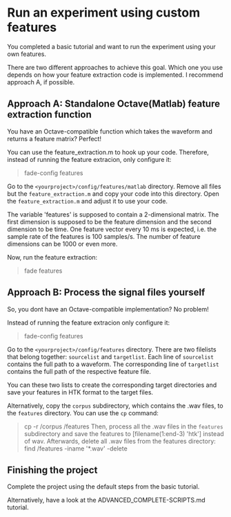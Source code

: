 # Run an experiment using custom features

You completed a basic tutorial and want to run the experiment using your own features.

There are two different approaches to achieve this goal.
Which one you use depends on how your feature extraction code is implemented.
I recommend approach A, if possible.

## Approach A: Standalone Octave(Matlab) feature extraction function
You have an Octave-compatible function which takes the waveform and returns a feature matrix?
Perfect!

You can use the feature_extraction.m to hook up your code.
Therefore, instead of running the feature extracion, only configure it:
> fade-config <yourproject> features

Go to the `<yourproject>/config/features/matlab` directory.
Remove all files but the `feature_extraction.m` and copy your code into this directory.
Open the `feature_extraction.m` and adjust it to use your code.

The variable 'features' is supposed to contain a 2-dimensional matrix.
The first dimension is supposed to be the feature dimension and the second dimension to be time.
One feature vector every 10 ms is expected, i.e. the sample rate of the features is 100 samples/s.
The number of feature dimensions can be 1000 or even more.

Now, run the feature extraction:
> fade <yourproject> features


## Approach B: Process the signal files yourself
So, you dont have an Octave-compatible implementation?
No problem!

Instead of running the feature extracion only configure it:
> fade-config <yourproject> features

Go to the `<yourproject>/config/features` directory.
There are two filelists that belong together: `sourcelist` and `targetlist`.
Each line of `sourcelist` contains the full path to a waveform.
The corresponding line of `targetlist` contains the full path of the respective feature file.

You can these two lists to create the corresponding target directories and save your features in HTK format to the target files.

Alternatively, copy the `corpus` subdirectory, which contains the .wav files, to the `features` directory.
You can use the `cp` command:
> cp -r <yourproject>/corpus <yourproject>/features
Then, process all the .wav files in the `features` subdirectory and save the features to [filename(1:end-3) 'htk'] instead of wav.
Afterwards, delete all .wav files from the features directory:
> find <yourproject>/features -iname '*.wav' -delete


## Finishing the project
Complete the project using the default steps from the basic tutorial.

Alternatively, have a look at the ADVANCED_COMPLETE-SCRIPTS.md tutorial.


